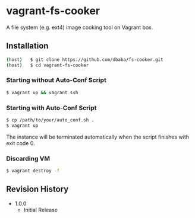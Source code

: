 vagrant-fs-cooker
===

A file system (e.g. ext4) image cooking tool on Vagrant box.

## Installation

```bash
(host)   $ git clone https://github.com/dbaba/fs-cooker.git
(host)   $ cd vagrant-fs-cooker
```

### Starting without Auto-Conf Script

```bash
$ vagrant up && vagrant ssh
```

### Starting with Auto-Conf Script

```bash
$ cp /path/to/your/auto_conf.sh .
$ vagrant up
```
The instance will be terminated automatically when the script finishes with exit code 0.

### Discarding VM

```bash
$ vagrant destroy -f
```

## Revision History

* 1.0.0
  - Initial Release
